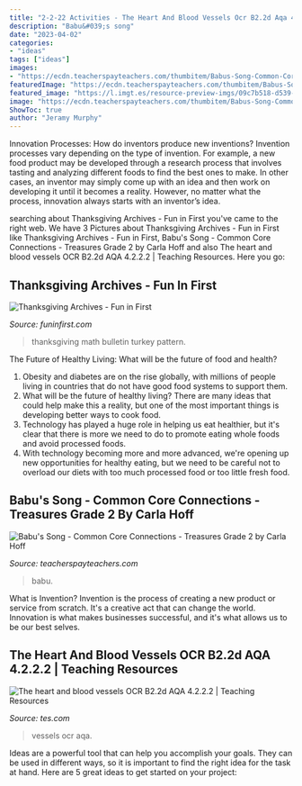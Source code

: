 ```yaml
---
title: "2-2-22 Activities - The Heart And Blood Vessels Ocr B2.2d Aqa 4.2.2.2"
description: "Babu&#039;s song"
date: "2023-04-02"
categories:
- "ideas"
tags: ["ideas"]
images:
- "https://ecdn.teacherspayteachers.com/thumbitem/Babus-Song-Common-Core-Connections-Treasures-Grade-2-1393658-1604423075/medium-1393658-3.jpg"
featuredImage: "https://ecdn.teacherspayteachers.com/thumbitem/Babus-Song-Common-Core-Connections-Treasures-Grade-2-1393658-1604423075/medium-1393658-3.jpg"
featured_image: "https://l.imgt.es/resource-preview-imgs/09c7b518-d539-48d3-ac75-c458cd93cd11/Slide1.JPG?profile=max500x190"
image: "https://ecdn.teacherspayteachers.com/thumbitem/Babus-Song-Common-Core-Connections-Treasures-Grade-2-1393658-1604423075/medium-1393658-3.jpg"
ShowToc: true
author: "Jeramy Murphy"
---
```



Innovation Processes: How do inventors produce new inventions?
Invention processes vary depending on the type of invention. For example, a new food product may be developed through a research process that involves tasting and analyzing different foods to find the best ones to make. In other cases, an inventor may simply come up with an idea and then work on developing it until it becomes a reality. However, no matter what the process, innovation always starts with an inventor’s idea.

	

		
searching about Thanksgiving Archives - Fun in First you've came to the right web. We have 3 Pictures about Thanksgiving Archives - Fun in First like Thanksgiving Archives - Fun in First, Babu&#039;s Song - Common Core Connections - Treasures Grade 2 by Carla Hoff and also The heart and blood vessels OCR B2.2d AQA 4.2.2.2 | Teaching Resources. Here you go:
		
    
## Thanksgiving Archives - Fun In First

<img loading=lazy src="http://3.bp.blogspot.com/--8TTuEPFq98/TrlULJsB7SI/AAAAAAAABDk/Zao7RuHwpZA/s1600/turkey+math+1.jpg" onerror="this.onerror=null;this.src='https://tse2.mm.bing.net/th?id=OIP.cMt5ouU0TJrlLHz5ht-aigHaFi&amp;pid=15.1';" alt="Thanksgiving Archives - Fun in First">

_Source: funinfirst.com_

>thanksgiving math bulletin turkey pattern. 

	

The Future of Healthy Living: What will be the future of food and health?
1. Obesity and diabetes are on the rise globally, with millions of people living in countries that do not have good food systems to support them. 
2. What will be the future of healthy living? There are many ideas that could help make this a reality, but one of the most important things is developing better ways to cook food. 
3. Technology has played a huge role in helping us eat healthier, but it's clear that there is more we need to do to promote eating whole foods and avoid processed foods. 
4. With technology becoming more and more advanced, we're opening up new opportunities for healthy eating, but we need to be careful not to overload our diets with too much processed food or too little fresh food.

    
## Babu&#039;s Song - Common Core Connections - Treasures Grade 2 By Carla Hoff

<img loading=lazy src="https://ecdn.teacherspayteachers.com/thumbitem/Babus-Song-Common-Core-Connections-Treasures-Grade-2-1393658-1604423075/medium-1393658-3.jpg" onerror="this.onerror=null;this.src='https://tse2.mm.bing.net/th?id=OIP.4zrLLN2L7h_oLToq_-9mVgAAAA&amp;pid=15.1';" alt="Babu&#039;s Song - Common Core Connections - Treasures Grade 2 by Carla Hoff">

_Source: teacherspayteachers.com_

>babu. 

	

What is Invention?
Invention is the process of creating a new product or service from scratch. It's a creative act that can change the world. Innovation is what makes businesses successful, and it's what allows us to be our best selves.

    
## The Heart And Blood Vessels OCR B2.2d AQA 4.2.2.2 | Teaching Resources

<img loading=lazy src="https://l.imgt.es/resource-preview-imgs/09c7b518-d539-48d3-ac75-c458cd93cd11/Slide1.JPG?profile=max500x190" onerror="this.onerror=null;this.src='https://tse2.mm.bing.net/th?id=OIP.wjb6S_FT58nG6Dhj96BWAAAAAA&amp;pid=15.1';" alt="The heart and blood vessels OCR B2.2d AQA 4.2.2.2 | Teaching Resources">

_Source: tes.com_

>vessels ocr aqa. 

	

Ideas are a powerful tool that can help you accomplish your goals. They can be used in different ways, so it is important to find the right idea for the task at hand. Here are 5 great ideas to get started on your project: 

